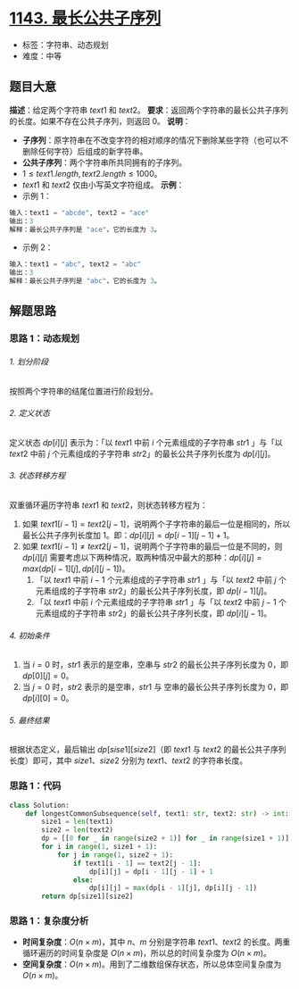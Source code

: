 # [1143. 最长公共子序列](https://leetcode.cn/problems/longest-common-subsequence/)
- 标签：字符串、动态规划
- 难度：中等
## 题目大意
**描述**：给定两个字符串 $text1$ 和 $text2$。
**要求**：返回两个字符串的最长公共子序列的长度。如果不存在公共子序列，则返回 $0$。
**说明**：
- **子序列**：原字符串在不改变字符的相对顺序的情况下删除某些字符（也可以不删除任何字符）后组成的新字符串。
- **公共子序列**：两个字符串所共同拥有的子序列。
- $1 \le text1.length, text2.length \le 1000$。
- $text1$ 和 $text2$ 仅由小写英文字符组成。
**示例**：
- 示例 1：
```python
输入：text1 = "abcde", text2 = "ace" 
输出：3  
解释：最长公共子序列是 "ace"，它的长度为 3。
```
- 示例 2：
```python
输入：text1 = "abc", text2 = "abc"
输出：3
解释：最长公共子序列是 "abc"，它的长度为 3。
```
## 解题思路
### 思路 1：动态规划
###### 1. 划分阶段
按照两个字符串的结尾位置进行阶段划分。
###### 2. 定义状态
定义状态 $dp[i][j]$ 表示为：「以 $text1$ 中前 $i$ 个元素组成的子字符串 $str1$ 」与「以 $text2$ 中前 $j$ 个元素组成的子字符串 $str2$」的最长公共子序列长度为 $dp[i][j]$。
###### 3. 状态转移方程
双重循环遍历字符串 $text1$ 和 $text2$，则状态转移方程为：
1. 如果 $text1[i - 1] = text2[j - 1]$，说明两个子字符串的最后一位是相同的，所以最长公共子序列长度加 $1$。即：$dp[i][j] = dp[i - 1][j - 1] + 1$。
2. 如果 $text1[i - 1] \ne text2[j - 1]$，说明两个子字符串的最后一位是不同的，则 $dp[i][j]$ 需要考虑以下两种情况，取两种情况中最大的那种：$dp[i][j] = max(dp[i - 1][j], dp[i][j - 1])$。
	1. 「以 $text1$ 中前 $i - 1$ 个元素组成的子字符串 $str1$ 」与「以 $text2$ 中前 $j$ 个元素组成的子字符串 $str2$」的最长公共子序列长度，即 $dp[i - 1][j]$。
	2. 「以 $text1$ 中前 $i$ 个元素组成的子字符串 $str1$ 」与「以 $text2$ 中前 $j - 1$ 个元素组成的子字符串 $str2$」的最长公共子序列长度，即 $dp[i][j - 1]$。
###### 4. 初始条件
1. 当 $i = 0$ 时，$str1$ 表示的是空串，空串与 $str2$ 的最长公共子序列长度为 $0$，即 $dp[0][j] = 0$。
2. 当 $j = 0$ 时，$str2$ 表示的是空串，$str1$ 与 空串的最长公共子序列长度为 $0$，即 $dp[i][0] = 0$。
###### 5. 最终结果
根据状态定义，最后输出 $dp[sise1][size2]$（即 $text1$ 与 $text2$ 的最长公共子序列长度）即可，其中 $size1$、$size2$ 分别为 $text1$、$text2$ 的字符串长度。
### 思路 1：代码
```python
class Solution:
    def longestCommonSubsequence(self, text1: str, text2: str) -> int:
        size1 = len(text1)
        size2 = len(text2)
        dp = [[0 for _ in range(size2 + 1)] for _ in range(size1 + 1)]
        for i in range(1, size1 + 1):
            for j in range(1, size2 + 1):
                if text1[i - 1] == text2[j - 1]:
                    dp[i][j] = dp[i - 1][j - 1] + 1
                else:
                    dp[i][j] = max(dp[i - 1][j], dp[i][j - 1])
        return dp[size1][size2]
```
### 思路 1：复杂度分析
- **时间复杂度**：$O(n \times m)$，其中 $n$、$m$ 分别是字符串 $text1$、$text2$ 的长度。两重循环遍历的时间复杂度是 $O(n \times m)$，所以总的时间复杂度为 $O(n \times m)$。
- **空间复杂度**：$O(n \times m)$。用到了二维数组保存状态，所以总体空间复杂度为 $O(n \times m)$。
